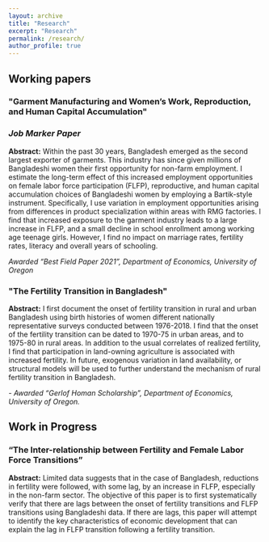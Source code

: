 ```yaml
---
layout: archive
title: "Research"
excerpt: "Research"
permalink: /research/
author_profile: true
---
```


## Working papers

### "Garment Manufacturing and Women’s Work, Reproduction, and Human Capital Accumulation"
### *Job Marker Paper*

**Abstract:** Within the past 30 years, Bangladesh emerged as the second largest exporter of garments. This industry has since given millions of Bangladeshi women their first opportunity for non-farm employment. I estimate the long-term effect of this increased employment opportunities on female labor force participation (FLFP), reproductive, and human capital accumulation choices of Bangladeshi women by employing a Bartik-style instrument. Specifically, I use variation in employment opportunities arising from differences in product specialization within areas with RMG factories. I find that increased exposure to the garment industry leads to a large increase in FLFP, and a small decline in school enrollment among working age teenage girls. However, I find no impact on marriage rates, fertility rates, literacy and overall years of schooling.

*Awarded “Best Field Paper 2021”, Department of Economics, University of Oregon*

### "The Fertility Transition in Bangladesh"

**Abstract:** I first document the onset of fertility transition in rural and urban Bangladesh using birth histories of women different nationally representative surveys conducted between 1976-2018. I find that the onset of the fertility transition can be dated to 1970-75 in urban areas, and to 1975-80 in rural areas. In addition to the usual correlates of realized fertility, I find that participation in land-owning agriculture is associated with increased fertility. In future, exogenous variation in land availability, or structural models will be used to further understand the mechanism of rural fertility transition in Bangladesh.

*- Awarded “Gerlof Homan Scholarship”, Department of Economics, University of Oregon.*

## Work in Progress

### “The Inter-relationship between Fertility and Female Labor Force Transitions”

**Abstract:** Limited data suggests that in the case of Bangladesh, reductions in fertility were followed, with some lag, by an increase in FLFP, especially in the non-farm sector. The objective of this paper is to first systematically verify that there are lags between the onset of fertility transitions and FLFP transitions using Bangladeshi data. If there are lags, this paper will attempt to identify the key characteristics of economic development that can explain the lag in FLFP transition following a fertility transition.
